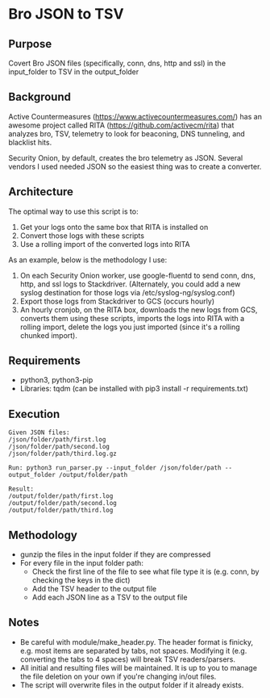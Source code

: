 # Bro JSON to TSV

## Purpose
Covert Bro JSON files (specifically, conn, dns, http and ssl) in the input_folder to TSV in the output_folder 

## Background
Active Countermeasures (https://www.activecountermeasures.com/) has an awesome project called RITA (https://github.com/activecm/rita) that analyzes bro, TSV, telemetry to look for beaconing, DNS tunneling, and blacklist hits.

Security Onion, by default, creates the bro telemetry as JSON.  Several vendors I used needed JSON so the easiest thing was to create a converter.

## Architecture

The optimal way to use this script is to:

1. Get your logs onto the same box that RITA is installed on
2. Convert those logs with these scripts
3. Use a rolling import of the converted logs into RITA

As an example, below is the methodology I use:

1. On each Security Onion worker, use google-fluentd to send conn, dns, http, and ssl logs to Stackdriver.  (Alternately, you could add a new syslog destination for those logs via /etc/syslog-ng/syslog.conf)
2. Export those logs from Stackdriver to GCS (occurs hourly)
3. An hourly cronjob, on the RITA box, downloads the new logs from GCS, converts them using these scripts, imports the logs into RITA with a rolling import, delete the logs you just imported (since it's a rolling chunked import).

## Requirements

* python3, python3-pip
* Libraries: tqdm  (can be installed with pip3 install -r requirements.txt)

## Execution

```
Given JSON files:
/json/folder/path/first.log
/json/folder/path/second.log
/json/folder/path/third.log.gz

Run: python3 run_parser.py --input_folder /json/folder/path --output_folder /output/folder/path

Result:
/output/folder/path/first.log
/output/folder/path/second.log
/output/folder/path/third.log
```

## Methodology

* gunzip the files in the input folder if they are compressed
* For every file in the input folder path:
  * Check the first line of the file to see what file type it is (e.g. conn, by checking the keys in the dict)
  * Add the TSV header to the output file
  * Add each JSON line as a TSV to the output file

## Notes

* Be careful with module/make_header.py.  The header format is finicky, e.g. most items are separated by tabs, not spaces.  Modifying it (e.g. converting the tabs to 4 spaces) will break TSV readers/parsers.
* All initial and resulting files will be maintained.  It is up to you to manage the file deletion on  your own if you're  changing  in/out  files.
* The script  will overwrite files in the  output folder if it already exists.
